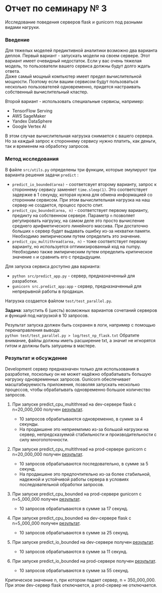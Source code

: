 # Отчет по семинару № 3
Исследование поведения серверов flask и gunicorn под разными видами нагруки.  

### Введение
Для тяжелых моделей предиктивной аналитики возможно два варианта деплоя. 
Первый вариант - запускать модели на своем сервере. 
Этот вариант имеет очевидный недостаток. 
Если у вас очень тяжелая модель, то пользователи вашего сервиса должны будут долго ждать ответа.  
Даже самый мощный компьютер имеет предел вычислительной мощности. 
Поэтому если вашим сервисом будут пользоваться несколько пользователей одновременно, придется настраивать собственный вычислительный кластер. 

Второй вариант - использовать специальные сервисы, например:  
- TensorFlow Serving
- AWS SageMaker
- Yandex DataSphere
- Google Vertex AI

В этом случае вычислительная нагрузка снимается с вашего сервера. 
Но за каждый запрос к стороннему сервису нужно платить, как деньги, так и временем на обработку запросов. 

### Метод исследования
В файле `src/utils.py` определены три функции, которые эмулируют три варианта решения задачи `predict` :
- `predict_io_bounded(area)` - соответсвует второму варианту, запрос к стороннему сервису заменяет `time.sleep(1)`. 
Это соответствует задержке в 1 секунду, которая нужна для обмена информацией со сторонним сервисом. 
При этом вычислительная нагрузка на наш сервер не создается, процесс просто спит. 
- `predict_cpu_bounded(area, n)` - соответствует первому варианту, предикту на собственном сервере. 
Параметр `n` позволяет регулировать нагрузку, на самом деле это просто вычисление среднего арифметического линейного массива. 
При достаточно больших `n` сервер будет выдавать ошибку из-за нехватки памяти. 
Необходимо эмпирическим путем определить это значение. 
- `predict_cpu_multithread(area, n)` - тоже соответствует первому варианту, но используется оптимизированный код на numpy. 
Необходимо также эмпирическим путем определить критическое значение `n` и сравнить его с предыдущим. 

Для запуска сервиса доступно два варианта: 
- `python src/predict_app.py` - сервер, предназначенный для разработки. 
- `gunicorn src.predict_app:app` - сервер, предназначенный для непрерывной работы в продакшн. 

Нагрузка создается файлом `test/test_parallel.py`.  

**Задача**: запустить 6 (шесть) возможных вариантов сочетаний серверов и функций под нагрузкой в 10 запросов. 

Результат запуска должен быть сохранен в логи, например с помощью перенаправления вывода:  
`python test/test_parallel.py > log/test_np_flask.txt` 
Обратите внимание, файлы должны иметь расширение txt, а значит не игнорятся гитом и должны быть запушены в мастере.  

### Результат и обсуждение
Development сервер предназначен только для использования в разработке, поскольку он не может надёжно обрабатывать большую нагрузку одновременных запросов.
Gunicorn обеспечивает масштабируемость приложения, позволяя запускать несколько процессов, чтобы обрабатывать одновременно большое количество запросов.


1) При запуске predict_cpu_multithread на dev-сервере flask с n=20_000_000 получен [результат](../log/predict_cpu_multithread_dev_20000000.txt). 
    - 10 запросов обрабатываются одновременно, в сумме за 4 секунды. 
    - На продакшене это неприемлимо из-за большой нагрузки  на сервер, непредсказуемой стабильности и производительности с силу многопоточности.

2) При запуске predict_cpu_multithread на prod-сервере gunicorn с n=20_000_000 получен [результат](../log/predict_cpu_multithread_prod_20000000.txt). 
    - 10 запросов обрабатываются последовательно, в сумме за 5 секунд. 
    - На продакшене это предпочтительно из-за более стабильной, надежной и устойчивой работы сервера в условиях последовательной обработки запросов.

3) При запуске predict_cpu_bounded на prod-сервере gunicorn с n=5_000_000 получен [результат](../log/predict_cpu_bounded_prod.txt). 
    - 10 запросов обрабатываются в сумме за 17 секунд. 

4) При запуске predict_cpu_bounded на dev-сервере flask с n=5_000_000 получен [результат](../log/predict_cpu_bounded_dev.txt). 
    - 10 запросов обрабатываются в сумме за 25 секунд. 

5) При запуске predict_io_bounded на dev-сервере получен [результат](../log/predict_io_bounded_dev.txt). 
    - 10 запросов обрабатываются в сумме за 11 секунд.

6) При запуске predict_io_bounded на prod-сервере получен [результат](../log/predict_io_bounded_prod.txt).
    - 10 запросов обрабатываются в сумме за 55 секунд.

Критическое значение n, при котором падает сервер, n = 350_000_000. При этом dev-сервер flask отключается, а prod-сервер не отключается. 